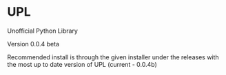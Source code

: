 # UPL
Unofficial Python Library


Version 0.0.4 beta

Recommended install is through the given
installer under the releases with the most
up to date version of UPL (current - 0.0.4b)
